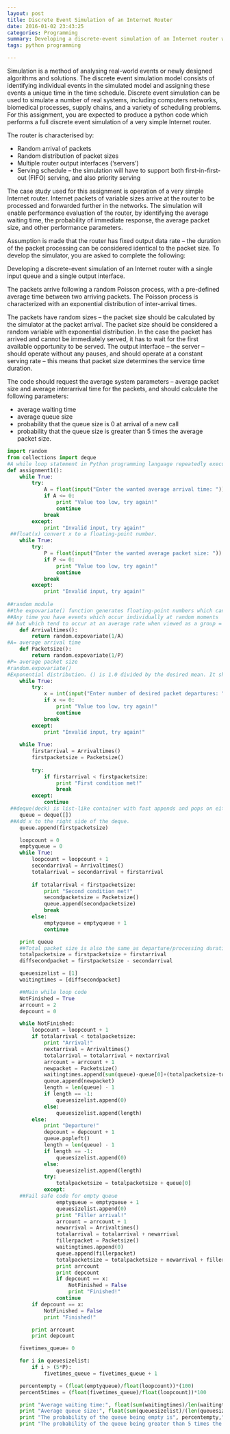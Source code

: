 ```yaml
---
layout: post
title: Discrete Event Simulation of an Internet Router 
date: 2016-01-02 23:43:25
categories: Programming
summary: Developing a discrete-event simulation of an Internet router with a single input queue and a single output interface. 
tags: python programming  

---
```


Simulation is a method of analysing real-world events or newly designed algorithms and solutions. The
discrete event simulation model consists of identifying individual events in the simulated model and
assigning these events a unique time in the time schedule. Discrete event simulation can be used to
simulate a number of real systems, including computers networks, biomedical processes, supply
chains, and a variety of scheduling problems.
For this assignment, you are expected to produce a python code which performs a full discrete event
simulation of a very simple Internet router. 

The router is characterised by:

- Random arrival of packets
- Random distribution of packet sizes
- Multiple router output interfaces (‘servers’)
- Serving schedule – the simulation will have to support both first-in-first-out (FIFO) serving,
and also priority serving

The case study used for this assignment is operation of a very simple Internet router. Internet packets
of variable sizes arrive at the router to be processed and forwarded further in the networks. The simulation will enable performance evaluation of the router, by identifying the average waiting time,
the probability of immediate response, the average packet size, and other performance parameters.

Assumption is made that the router has fixed output data rate – the duration of the packet processing
can be considered identical to the packet size.
To develop the simulator, you are asked to complete the 
following:

Developing a discrete-event simulation of an Internet router with a single input queue and a single output interface. 

The packets arrive following a random Poisson process, with a pre-defined average time between two arriving packets. The Poisson process is
characterized with an exponential distribution of inter-arrival times. 

The packets have random sizes –
the packet size should be calculated by the simulator at the packet arrival. The packet size should be
considered a random variable with exponential distribution. In the case the packet has arrived and
cannot be immediately served, it has to wait for the first available opportunity to be served. The
output interface – the server – should operate without any pauses, and should operate at a constant
serving rate – this means that packet size determines the service time duration.

The code should request the average system parameters – average packet size and average interarrival
time for the packets, and should calculate the following parameters:

- average waiting time
- average queue size
- probability that the queue size is 0 at arrival of a new call
- probability that the queue size is greater than 5 times the average packet size. 

```python
import random
from collections import deque
#A while loop statement in Python programming language repeatedly executes a target statement as long as a given condition is true.
def assignment1():
    while True:
        try:
            A = float(input("Enter the wanted average arrival time: "))
            if A <= 0:
                print "Value too low, try again!"
                continue
            break
        except:
            print "Invalid input, try again!"
 ##float(x) convert x to a floating-point number.           
    while True:
        try:
            P = float(input("Enter the wanted average packet size: "))
            if P <= 0:
                print "Value too low, try again!"
                continue
            break
        except:
            print "Invalid input, try again!"
    
##random module
##the expovariate() function generates floating-point numbers which can be used to model inter-arrival times of a Poisson process
##Any time you have events which occur individually at random moments
## but which tend to occur at an average rate when viewed as a group = poisson process
    def Arrivaltimes():
        return random.expovariate(1/A)
#A= average arrival time
    def Packetsize():
        return random.expovariate(1/P)
#P= average packet size
#random.expovariate()
#Exponential distribution. () is 1.0 divided by the desired mean. It should be nonzero.
    while True:
        try:
            x = int(input("Enter number of desired packet departures: "))
            if x <= 0:
                print "Value too low, try again!"
                continue
            break
        except:
            print "Invalid input, try again!"
    
    while True:
        firstarrival = Arrivaltimes()
        firstpacketsize = Packetsize()
        
        try:
            if firstarrival < firstpacketsize:
                print "First condition met!"
                break
        except:
            continue
 ##deque(deck) is list-like container with fast appends and pops on either end     
    queue = deque([])
 ##Add x to the right side of the deque. 
    queue.append(firstpacketsize)

    loopcount = 0
    emptyqueue = 0
    while True:
        loopcount = loopcount + 1
        secondarrival = Arrivaltimes()
        totalarrival = secondarrival + firstarrival
        
        if totalarrival < firstpacketsize:
            print "Second condition met!"
            secondpacketsize = Packetsize()
            queue.append(secondpacketsize)
            break
        else:
            emptyqueue = emptyqueue + 1
            continue

    print queue 
    ##Total packet size is also the same as departure/processing duration 
    totalpacketsize = firstpacketsize + firstarrival  
    diffsecondpacket = firstpacketsize - secondarrival

    queuesizelist = [1]
    waitingtimes = [diffsecondpacket]

    ##Main while loop code
    NotFinished = True
    arrcount = 2
    depcount = 0

    while NotFinished:
        loopcount = loopcount + 1
        if totalarrival < totalpacketsize:
            print "Arrival!"
            nextarrival = Arrivaltimes()
            totalarrival = totalarrival + nextarrival
            arrcount = arrcount + 1
            newpacket = Packetsize()
            waitingtimes.append(sum(queue)-queue[0]+(totalpacketsize-totalarrival))
            queue.append(newpacket)
            length = len(queue) - 1
            if length == -1:
                queuesizelist.append(0)
            else:
                queuesizelist.append(length)
        else:
            print "Departure!"
            depcount = depcount + 1
            queue.popleft()
            length = len(queue) - 1
            if length == -1:
                queuesizelist.append(0)
            else:
                queuesizelist.append(length)
            try:
                totalpacketsize = totalpacketsize + queue[0]
            except:
    ##Fail safe code for empty queue      
                emptyqueue = emptyqueue + 1
                queuesizelist.append(0)
                print "Filler arrival!"
                arrcount = arrcount + 1
                newarrival = Arrivaltimes()
                totalarrival = totalarrival + newarrival
                fillerpacket = Packetsize()
                waitingtimes.append(0)
                queue.append(fillerpacket)
                totalpacketsize = totalpacketsize + newarrival + fillerpacket
                print arrcount
                print depcount
                if depcount == x:
                    NotFinished = False
                    print "Finished!"
                continue 
        if depcount == x:
            NotFinished = False
            print "Finished!"

        print arrcount
        print depcount

    fivetimes_queue= 0

    for i in queuesizelist:
        if i > (5*P):
            fivetimes_queue = fivetimes_queue + 1

    percentempty = (float(emptyqueue)/float(loopcount))*(100)
    percent5times = (float(fivetimes_queue)/float(loopcount))*100

    print "Average waiting time:", float(sum(waitingtimes)/len(waitingtimes)) 
    print "Average queue size:", float(sum(queuesizelist)/(len(queuesizelist)))
    print "The probability of the queue being empty is", percentempty,"%"  
    print "The probability of the queue being greater than 5 times the average packet size is", percent5times,"%"
```
